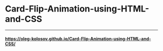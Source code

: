 # Card-Flip-Animation-using-HTML-and-CSS
 
---

#### https://oleg-kolosov.github.io/Card-Flip-Animation-using-HTML-and-CSS/
